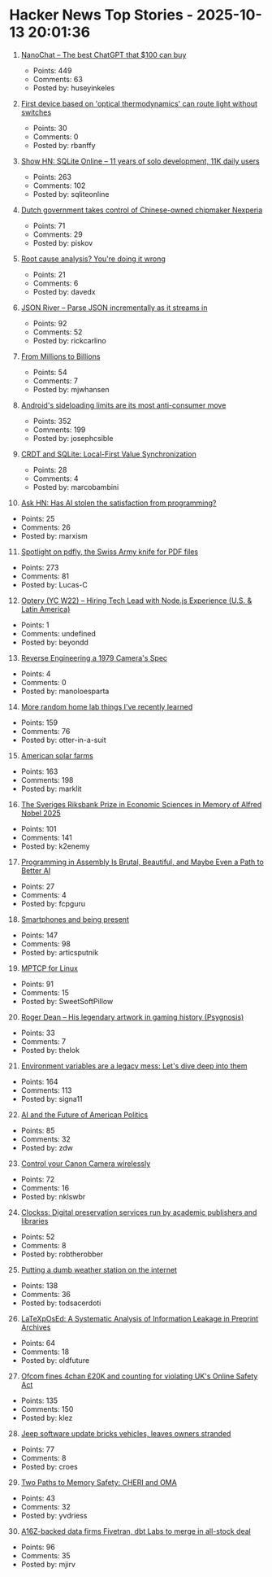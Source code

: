# Hacker News Top Stories - 2025-10-13 20:01:36

1. [NanoChat – The best ChatGPT that $100 can buy](https://github.com/karpathy/nanochat)
   - Points: 449
   - Comments: 63
   - Posted by: huseyinkeles

2. [First device based on 'optical thermodynamics' can route light without switches](https://phys.org/news/2025-10-device-based-optical-thermodynamics-route.html)
   - Points: 30
   - Comments: 0
   - Posted by: rbanffy

3. [Show HN: SQLite Online – 11 years of solo development, 11K daily users](https://sqliteonline.com/)
   - Points: 263
   - Comments: 102
   - Posted by: sqliteonline

4. [Dutch government takes control of Chinese-owned chipmaker Nexperia](https://www.cnbc.com/2025/10/13/dutch-government-takes-control-of-chinese-owned-chipmaker-nexperia.html)
   - Points: 71
   - Comments: 29
   - Posted by: piskov

5. [Root cause analysis? You're doing it wrong](https://entropicthoughts.com/root-cause-analysis-youre-doing-it-wrong)
   - Points: 21
   - Comments: 6
   - Posted by: davedx

6. [JSON River – Parse JSON incrementally as it streams in](https://github.com/rictic/jsonriver)
   - Points: 92
   - Comments: 52
   - Posted by: rickcarlino

7. [From Millions to Billions](https://www.geocod.io/code-and-coordinates/2025-10-02-from-millions-to-billions/)
   - Points: 54
   - Comments: 7
   - Posted by: mjwhansen

8. [Android's sideloading limits are its most anti-consumer move](https://www.makeuseof.com/androids-sideloading-limits-are-anti-consumer-move-yet/)
   - Points: 352
   - Comments: 199
   - Posted by: josephcsible

9. [CRDT and SQLite: Local-First Value Synchronization](https://marcobambini.substack.com/p/the-secret-life-of-a-local-first)
   - Points: 28
   - Comments: 4
   - Posted by: marcobambini

10. [Ask HN: Has AI stolen the satisfaction from programming?](undefined)
   - Points: 25
   - Comments: 26
   - Posted by: marxism

11. [Spotlight on pdfly, the Swiss Army knife for PDF files](https://chezsoi.org/lucas/blog/spotlight-on-pdfly.html)
   - Points: 273
   - Comments: 81
   - Posted by: Lucas-C

12. [Optery (YC W22) – Hiring Tech Lead with Node.js Experience (U.S. & Latin America)](https://www.optery.com/careers/)
   - Points: 1
   - Comments: undefined
   - Posted by: beyondd

13. [Reverse Engineering a 1979 Camera's Spec](https://blog.mano.lol/posts/film/)
   - Points: 4
   - Comments: 0
   - Posted by: manoloesparta

14. [More random home lab things I've recently learned](https://chollinger.com/blog/2025/10/more-homelab-things-ive-recently-learned/)
   - Points: 159
   - Comments: 76
   - Posted by: otter-in-a-suit

15. [American solar farms](https://tech.marksblogg.com/american-solar-farms.html)
   - Points: 163
   - Comments: 198
   - Posted by: marklit

16. [The Sveriges Riksbank Prize in Economic Sciences in Memory of Alfred Nobel 2025](https://www.nobelprize.org/prizes/economic-sciences/2025/summary/)
   - Points: 101
   - Comments: 141
   - Posted by: k2enemy

17. [Programming in Assembly Is Brutal, Beautiful, and Maybe Even a Path to Better AI](https://www.wired.com/story/programming-assembly-artificial-intelligence/)
   - Points: 27
   - Comments: 4
   - Posted by: fcpguru

18. [Smartphones and being present](https://herman.bearblog.dev/being-present/)
   - Points: 147
   - Comments: 98
   - Posted by: articsputnik

19. [MPTCP for Linux](https://www.mptcp.dev/)
   - Points: 91
   - Comments: 15
   - Posted by: SweetSoftPillow

20. [Roger Dean – His legendary artwork in gaming history (Psygnosis)](https://spillhistorie.no/2025/10/03/legends-of-the-games-industry-roger-dean/)
   - Points: 33
   - Comments: 7
   - Posted by: thelok

21. [Environment variables are a legacy mess: Let's dive deep into them](https://allvpv.org/haotic-journey-through-envvars/)
   - Points: 164
   - Comments: 113
   - Posted by: signa11

22. [AI and the Future of American Politics](https://www.schneier.com/blog/archives/2025/10/ai-and-the-future-of-american-politics.html)
   - Points: 85
   - Comments: 32
   - Posted by: zdw

23. [Control your Canon Camera wirelessly](https://github.com/JulianSchroden/cine_remote)
   - Points: 72
   - Comments: 16
   - Posted by: nklswbr

24. [Clockss: Digital preservation services run by academic publishers and libraries](https://clockss.org/)
   - Points: 52
   - Comments: 8
   - Posted by: robtherobber

25. [Putting a dumb weather station on the internet](https://colincogle.name/blog/byo-weather-station/)
   - Points: 138
   - Comments: 36
   - Posted by: todsacerdoti

26. [LaTeXpOsEd: A Systematic Analysis of Information Leakage in Preprint Archives](https://arxiv.org/abs/2510.03761)
   - Points: 64
   - Comments: 18
   - Posted by: oldfuture

27. [Ofcom fines 4chan £20K and counting for violating UK's Online Safety Act](https://www.theregister.com/2025/10/13/4chan_ofcom_fine/)
   - Points: 135
   - Comments: 150
   - Posted by: klez

28. [Jeep software update bricks vehicles, leaves owners stranded](https://www.thestack.technology/jeep-software-update-bricks-vehicles-leaves-owners-stranded/)
   - Points: 77
   - Comments: 8
   - Posted by: croes

29. [Two Paths to Memory Safety: CHERI and OMA](https://ednutting.com/2025/10/05/cheri-vs-oma.html)
   - Points: 43
   - Comments: 32
   - Posted by: yvdriess

30. [A16Z-backed data firms Fivetran, dbt Labs to merge in all-stock deal](https://www.reuters.com/business/a16z-backed-data-firms-fivetran-dbt-labs-merge-all-stock-deal-2025-10-13/)
   - Points: 96
   - Comments: 35
   - Posted by: mjirv


